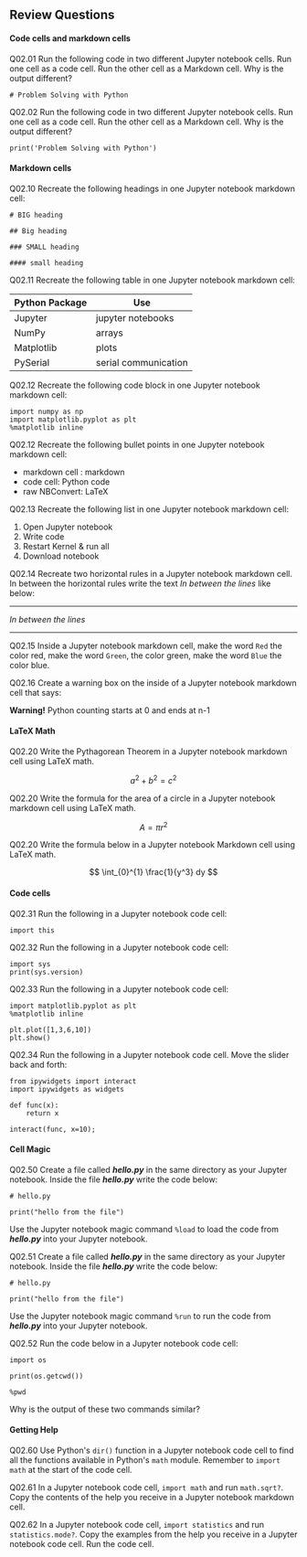 
## Review Questions
#### Code cells and markdown cells

Q02.01 Run the following code in two different Jupyter notebook cells. Run one cell as a code cell. Run the other cell as a Markdown cell. Why is the output different?

```text
# Problem Solving with Python
```

Q02.02 Run the following code in two different Jupyter notebook cells. Run one cell as a code cell. Run the other cell as a Markdown cell. Why is the output different?

```text
print('Problem Solving with Python')
```
#### Markdown cells

Q02.10 Recreate the following headings in one Jupyter notebook markdown cell:

```text
# BIG heading

## Big heading

### SMALL heading

#### small heading
```

Q02.11 Recreate the following table in one Jupyter notebook markdown cell:

| Python Package | Use |
| --- | --- |
| Jupyter | jupyter notebooks |
| NumPy | arrays |
| Matplotlib | plots |
| PySerial | serial communication |

Q02.12 Recreate the following code block in one Jupyter notebook markdown cell:

```text
import numpy as np
import matplotlib.pyplot as plt
%matplotlib inline
```

Q02.12 Recreate the following bullet points in one Jupyter notebook markdown cell:

 * markdown cell : markdown
 * code cell: Python code
 * raw NBConvert: LaTeX

Q02.13 Recreate the following list in one Jupyter notebook markdown cell:

 1. Open Jupyter notebook
 2. Write code
 3. Restart Kernel & run all
 4. Download notebook
 
Q02.14 Recreate two horizontal rules in a Jupyter notebook markdown cell. In between the horizontal rules write the text _In between the lines_ like below:

***
_In between the lines_
***

Q02.15 Inside a Jupyter notebook markdown cell, make the word ```Red``` the color red, make the word ```Green```, the color green, make the word ```Blue``` the color blue.

Q02.16 Create a warning box on the inside of a Jupyter notebook markdown cell that says: 

**Warning!** Python counting starts at 0 and ends at n-1 
#### LaTeX Math

Q02.20 Write the Pythagorean Theorem in a Jupyter notebook markdown cell using LaTeX math.

$$ a^2 + b^2 = c^2 $$

Q02.20 Write the formula for the area of a circle in a Jupyter notebook markdown cell using LaTeX math.

$$ A = \pi r^2 $$

Q02.20 Write the formula below in a Jupyter notebook Markdown cell using LaTeX math.

$$ \int_{0}^{1} \frac{1}{y^3} dy $$
#### Code cells

Q02.31 Run the following in a Jupyter notebook code cell:

```text
import this
```

Q02.32 Run the following in a Jupyter notebook code cell:

```text
import sys
print(sys.version)
```

Q02.33 Run the following in a Jupyter notebook code cell:

```text
import matplotlib.pyplot as plt
%matplotlib inline

plt.plot([1,3,6,10])
plt.show()
```


Q02.34 Run the following in a Jupyter notebook code cell. Move the slider back and forth:

```text
from ipywidgets import interact
import ipywidgets as widgets

def func(x):
    return x
    
interact(func, x=10);
```
#### Cell Magic

Q02.50 Create a file called **_hello.py_** in the same directory as your Jupyter notebook. Inside the file **_hello.py_** write the code below:

```text
# hello.py

print("hello from the file")
```

Use the Jupyter notebook magic command ```%load``` to load the code from **_hello.py_** into your Jupyter notebook.

Q02.51 Create a file called **_hello.py_** in the same directory as your Jupyter notebook. Inside the file **_hello.py_** write the code below:

```text
# hello.py

print("hello from the file")
```

Use the Jupyter notebook magic command ```%run``` to run the code from **_hello.py_** into your Jupyter notebook.

Q02.52 Run the code below in a Jupyter notebook code cell:

```text
import os

print(os.getcwd())

%pwd
```

Why is the output of these two commands similar?
#### Getting Help

Q02.60 Use Python's ```dir()``` function in a Jupyter notebook code cell to find all the functions available in Python's ```math``` module. Remember to ```import math``` at the start of the code cell.

Q02.61 In a Jupyter notebook code cell, ```import math``` and run ```math.sqrt?```. Copy the contents of the help you receive in a Jupyter notebook markdown cell.

Q02.62 In a Jupyter notebook code cell, ```import statistics``` and run ```statistics.mode?```. Copy the examples from the help you receive in a Jupyter notebook code cell. Run the code cell.
 

